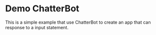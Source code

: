 # Demo ChatterBot

This is a simple example that use ChatterBot to create an app that can response to a input statement.
